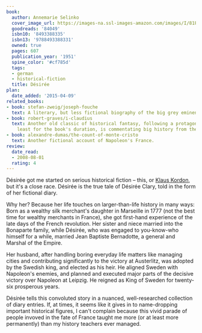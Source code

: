 ```yaml
---
book:
  author: Annemarie Selinko
  cover_image_url: https://images-na.ssl-images-amazon.com/images/I/81FRzK3pj6L.jpg
  goodreads: '84049'
  isbn10: '8493388335'
  isbn13: '9788493388331'
  owned: true
  pages: 607
  publication_year: '1951'
  spine_color: '#cf785d'
  tags:
  - german
  - historical-fiction
  title: Désirée
plan:
  date_added: '2015-04-09'
related_books:
- book: stefan-zweig/joseph-fouche
  text: A literary, but less fictional biography of the big grey eminence of the time.
- book: robert-graves/i-claudius
  text: Another old classic of historical fantasy, following a protagonist who, at
    least for the book's duration, is commentating big history from the sidelines.
- book: alexandre-dumas/the-count-of-monte-cristo
  text: Another fictional account of Napoleon's France.
review:
  date_read:
  - 2008-08-01
  rating: 4
---
```


Désirée got me started on serious historical fiction – this, or [Klaus Kordon](/klaus-kordon/die-roten-matrosen/), but
it's a close race. Désirée is the true tale of Désirée Clary, told in the form of her fictional diary.

Why her? Because her life touches on larger-than-life history in many ways: Born as a wealthy silk merchant's daughter
in Marseille in 1777 (not the best time for wealthy merchants in France), she got first-hand experience of the late days
of the French revolution.  Her sister and niece married into the Bonaparte family, while Désirée, who was engaged to
you-know-who himself for a while, married Jean Baptiste Bernadotte, a general and Marshal of the Empire.

Her husband, after handling boring everyday life matters like managing cities and contributing significantly to the
victory at Austerlitz, was adopted by the Swedish king, and elected as his heir. He aligned Sweden with Napoleon's
enemies, and planned and executed major parts of the decisive victory over Napoleon at Leipzig. He reigned as King of
Sweden for twenty-six prosperous years.

Désirée tells this convoluted story in a nuanced, well-researched collection of diary entries. If, at times, it seems
like it gives in to name-dropping important historical figures, I can't complain because this vivid parade of people
invoved in the fate of France taught me more (or at least more permanently) than my history teachers ever managed.
